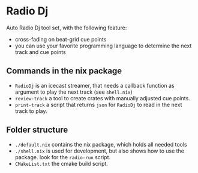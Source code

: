 # Radio Dj

Auto Radio Dj tool set, with the following feature:

* cross-fading on beat-grid cue points
* you can use your favorite programming language to determine the next track and cue points

## Commands in the nix package

* `RadioDj` is an icecast streamer, that needs a callback function as argument to play the next track (see `shell.nix`)
* `review-track` a tool to create crates with manually adjusted cue points.
* `print-track` a script that returns `json` for `RadioDj` to read in the next track to play.

## Folder structure

* `./default.nix` contains the nix package, which holds all needed tools
* `./shell.nix` is used for development, but also shows how to use the package. look for the `radio-run` script.
* `CMakeList.txt` the cmake build script.


